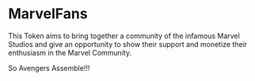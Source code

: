 # MarvelFans

This Token aims to bring together a community of the infamous Marvel Studios and give an opportunity to show their support and monetize their enthusiasm in the Marvel Community.

So  Avengers Assemble!!!
